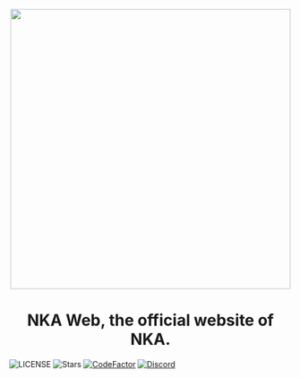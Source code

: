 <p align="center">
  <img width="500px" src="https://github.com/PyBotDevs/resources/blob/base/nka/nka_black.png?raw=true">
</p>

<h1 align='center'>NKA Web, the official website of NKA.</h1>

![LICENSE](https://img.shields.io/github/license/PyBotDevs/web)
![Stars](https://img.shields.io/github/stars/PyBotDevs/web)
[![CodeFactor](https://www.codefactor.io/repository/github/pybotdevs/web/badge)](https://www.codefactor.io/repository/github/pybotdevs/web)
[![Discord](https://img.shields.io/discord/880409977074888714?color=%235865F2&label=Discord&logo=discord&logoColor=%23FFFFFF)](https://discord.gg/b5pz8T6Yjr)
